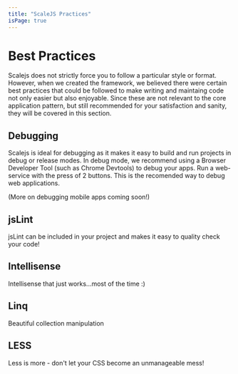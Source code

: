 ```yaml
---
title: "ScaleJS Practices"
isPage: true
---
```

<div class="popout h-white bg-crimson">
<h1>Best Practices</h1>
</div>


Scalejs does not strictly force you to follow a particular style or format. However, when we created the framework,
we believed there were certain best practices that could be followed to make writing and maintaing code not only
easier but also enjoyable. Since these are not relevant to the core application pattern, but still recommended
for your satisfaction and sanity, they will be covered in this section.

## Debugging

Scalejs is ideal for debugging as it makes it easy to build and run projects in debug or release modes.
In debug mode, we recommend using a Browser Developer Tool (such as Chrome Devtools) to debug your apps.
Run a web-service with the press of 2 buttons. This is the recomended way to debug web applications.

(More on debugging mobile apps coming soon!)

## jsLint

jsLint can be included in your project and makes it easy to quality check your code!

## Intellisense

Intellisense that just works...most of the time :)

## Linq

Beautiful collection manipulation

## LESS

Less is more - don't let your CSS become an unmanageable mess! 

